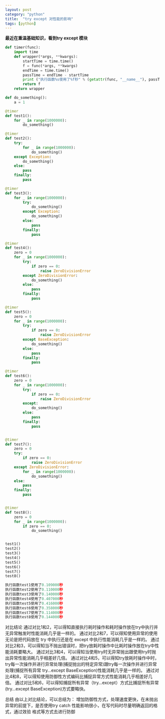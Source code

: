```yaml
---
layout: post
category: "python"
title:  "try except 对性能的影响"
tags: [python]
---
```


**最近在重温基础知识，看到try except 模块**
```python
def timer(func):
    import time
    def wrapper(*args, **kwargs):
        startTime = time.time()
        f = func(*args, **kwargs)
        endTime = time.time()
        passTime = endTime - startTime
        print ("执行函数%s使用了%f秒" % (getattr(func, "__name__"), passTime))
        return f
    return wrapper

def do_something():
    a = 1

@timer
def test1():
    for _ in range(1000000):
        do_something()

@timer
def test2():
    try:
        for _ in range(1000000):
            do_something()
    except Exception:
        do_something()
    else:
        pass
    finally:
        pass

@timer
def test3():
    for _ in range(1000000):
        try:
            do_something()
        except Exception:
            do_something()
        else:
            pass
        finally:
            pass

@timer
def test4():
    zero = 0
    for _ in range(1000000):
        try:
            if zero == 0:
                raise ZeroDivisionError
        except ZeroDivisionError:
            do_something()
        else:
            pass
        finally:
            pass

@timer
def test5():
    zero = 0
    for _ in range(1000000):
        try:
            if zero == 0:
                raise ZeroDivisionError
        except BaseException:
            do_something()
        else:
            pass
        finally:
            pass

@timer
def test6():
    zero = 0
    for _ in range(1000000):
        try:
            if zero == 0:
                raise ZeroDivisionError
        except:
            do_something()
        else:
            pass
        finally:
            pass


@timer
def test7():
    zero = 0
    try:
        if zero == 0:
            raise ZeroDivisionError
    except ZeroDivisionError:
        for _ in range(1000000):
            do_something()
    else:
        pass
    finally:
        pass


@timer
def test8():
    zero = 0
    for _ in range(1000000):
        if zero == 0:
            do_something()


test1()
test2()
test3()
test4()
test5()
test6()
test7()
test8()

执行函数test1使用了0.109000秒
执行函数test2使用了0.110000秒
执行函数test3使用了0.140000秒
执行函数test4使用了0.407000秒
执行函数test5使用了0.416000秒
执行函数test6使用了0.358000秒
执行函数test7使用了0.114000秒
执行函数test8使用了0.144000秒
```


对比结论
通过对比1和2，可以得知直接执行耗时操作和耗时操作放在try中执行并无异常触发时性能消耗几乎是一样的。
通过对比2和7，可以得知使用异常的使用无论是把代码放在 try 中执行还是在 except 中执行性能消耗几乎是一样的。
通过对比2和3，可以得知当不抛出错误时，把try放耗时操作中比耗时操作放在try中性能消耗要略大。
通过对比3和4，可以得知当使用try时无异常抛出跟使用try时抛出异常性能消耗几乎相差好几倍。
通过对比4和5，可以得知try放耗时操作中时，try每一次操作并进行异常处理(捕捉抛出的特定异常)跟try每一次操作并进行异常处理(捕捉所有异常 try…except BaseException)性能消耗几乎是一样的。
通过对比4和8，可以得知使用防御性方式编码比捕捉异常方式性能消耗几乎相差好几倍。
通过对比5和6，可以得知捕捉所有异常（try…except）方式比捕捉所有异常(try…except BaseException)方式要略快。

总结
由以上对比结论，可以总结为：
增加防御性方式，处理速度更快，在未抛出异常的前提下，是否使用try catch 性能影响很小，在写代码时尽量明确返回的格式，通过效验
格式等方式去进行防御


